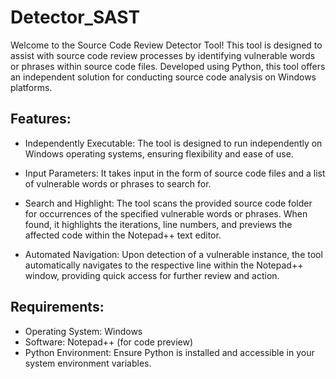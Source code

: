 # Detector_SAST

Welcome to the Source Code Review Detector Tool! This tool is designed to assist with source code review processes by identifying vulnerable words or phrases within source code files. Developed using Python, this tool offers an independent solution for conducting source code analysis on Windows platforms.

## Features:
* Independently Executable: The tool is designed to run independently on Windows operating systems, ensuring flexibility and ease of use.

* Input Parameters: It takes input in the form of source code files and a list of vulnerable words or phrases to search for.

* Search and Highlight: The tool scans the provided source code folder for occurrences of the specified vulnerable words or phrases. When found, it highlights the iterations, line numbers, and previews the affected code within the Notepad++ text editor.

* Automated Navigation: Upon detection of a vulnerable instance, the tool automatically navigates to the respective line within the Notepad++ window, providing quick access for further review and action.

## Requirements:
* Operating System: Windows
* Software: Notepad++ (for code preview)
* Python Environment: Ensure Python is installed and accessible in your system environment variables.
